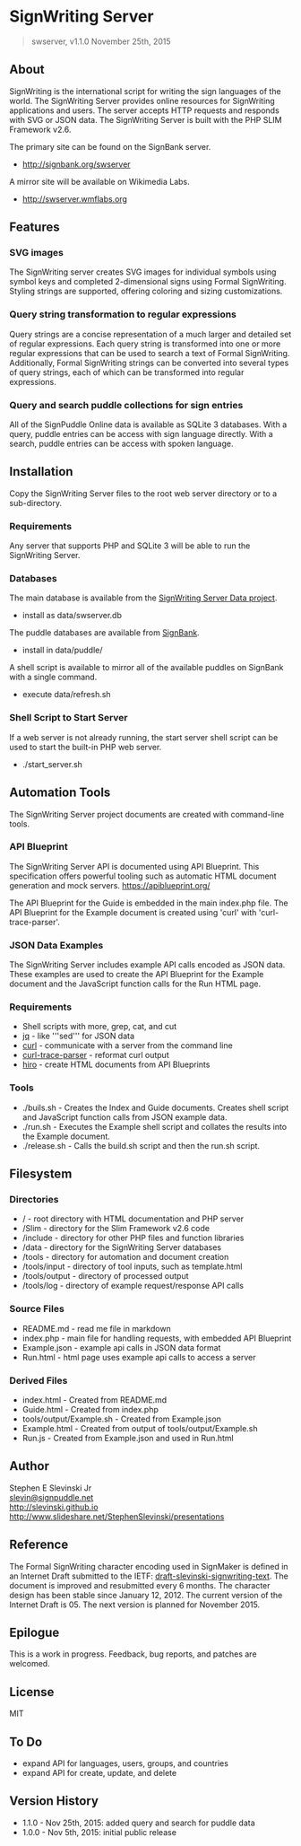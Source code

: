# SignWriting Server
> swserver, v1.1.0
November 25th, 2015

## About
SignWriting is the international script for writing the sign languages of the world.
The SignWriting Server provides online resources for SignWriting applications and users.  The server accepts HTTP requests and responds with SVG or JSON data. The SignWriting Server is built with the PHP SLIM Framework v2.6.

The primary site can be found on the SignBank server.
* http://signbank.org/swserver

A mirror site will be available on Wikimedia Labs.
* http://swserver.wmflabs.org


## Features

### SVG images
The SignWriting server creates SVG images for individual symbols using symbol keys and completed 2-dimensional signs using Formal SignWriting.  Styling strings are supported, offering coloring and sizing customizations.

### Query string transformation to regular expressions
Query strings are a concise representation of a much larger and detailed set of regular expressions.
Each query string is transformed into one or more regular expressions that can be used to search a text of Formal SignWriting.
Additionally, Formal SignWriting strings can be converted into several types of query strings, each of which can be transformed into regular expressions.

### Query and search puddle collections for sign entries
All of the SignPuddle Online data is available as SQLite 3 databases.
With a query, puddle entries can be access with sign language directly.
With a search, puddle entries can be access with spoken language.


## Installation
Copy the SignWriting Server files to the root web server directory or to a sub-directory.

### Requirements
Any server that supports PHP and SQLite 3 will be able to run the SignWriting Server.

### Databases
The main database is available from the [SignWriting Server Data project](https://github.com/Slevinski/swserver_data/).
* install as data/swserver.db

The puddle databases are available from [SignBank](http://signbank.org/swserver_data/puddle/).
* install in data/puddle/

A shell script is available to mirror all of the available puddles on SignBank with a single command.
* execute data/refresh.sh

### Shell Script to Start Server
If a web server is not already running, the start server shell script can be used to start the built-in PHP web server.
* ./start_server.sh

## Automation Tools
The SignWriting Server project documents are created with command-line tools.

### API Blueprint
The SignWriting Server API is documented using API Blueprint.  This specification offers powerful tooling such as automatic HTML document generation and mock servers.
https://apiblueprint.org/

The API Blueprint for the Guide is embedded in the main index.php file.  The API Blueprint for the Example document is created using 'curl' with 'curl-trace-parser'.

### JSON Data Examples
The SignWriting Server includes example API calls encoded as JSON data.  These examples are used to create the API Blueprint for the Example document and the JavaScript function calls for the Run HTML page.

### Requirements
* Shell scripts with more, grep, cat, and cut
* [jq](https://stedolan.github.io/jq/) - like '''sed''' for JSON data
* [curl](http://curl.haxx.se/) - communicate with a server from the command line
* [curl-trace-parser](https://github.com/apiaryio/curl-trace-parser) - reformat curl output
* [hiro](https://github.com/peterhellberg/hiro) - create HTML documents from API Blueprints

### Tools
* ./buils.sh - Creates the Index and Guide documents.  Creates shell script and JavaScript function calls from JSON example data.
* ./run.sh - Executes the Example shell script and collates the results into the Example document.
* ./release.sh - Calls the build.sh script and then the run.sh script.

## Filesystem

### Directories
* / - root directory with HTML documentation and PHP server
* /Slim - directory for the Slim Framework v2.6 code
* /include - directory for other PHP files and function libraries
* /data - directory for the SignWriting Server databases
* /tools - directory for automation and document creation
* /tools/input - directory of tool inputs, such as template.html
* /tools/output - directory of processed output
* /tools/log - directory of example request/response API calls

### Source Files
* README.md - read me file in markdown
* index.php - main file for handling requests, with embedded API Blueprint
* Example.json - example api calls in JSON data format
* Run.html - html page uses example api calls to access a server

### Derived Files
* index.html - Created from README.md
* Guide.html - Created from index.php
* tools/output/Example.sh - Created from Example.json
* Example.html - Created from output of tools/output/Example.sh
* Run.js - Created from Example.json and used in Run.html

## Author

Stephen E Slevinski Jr  
slevin@signpuddle.net  
http://slevinski.github.io  
http://www.slideshare.net/StephenSlevinski/presentations  


## Reference
The Formal SignWriting character encoding used in SignMaker is defined in an Internet Draft submitted to the IETF: [draft-slevinski-signwriting-text].
The document is improved and resubmitted every 6 months.
The character design has been stable since January 12, 2012.
The current version of the Internet Draft is 05.
The next version is planned for November 2015.


## Epilogue
This is a work in progress. Feedback, bug reports, and patches are welcomed.


## License
MIT

## To Do
* expand API for languages, users, groups, and countries
* expand API for create, update, and delete

## Version History
* 1.1.0 - Nov 25th, 2015: added query and search for puddle data
* 1.0.0 - Nov 5th, 2015: initial public release

[draft-slevinski-signwriting-text]: http://tools.ietf.org/html/draft-slevinski-signwriting-text
[SignWriting 2010 Fonts]: https://github.com/Slevinski/signwriting_2010_fonts
[SignWriting List]: http://www.signwriting.org/forums/swlist/
[SignPuddle Online]: http://signpuddle.org
[SignWriting 2010 JavaScript Library]: http://slevinski.github.io/sw10js/
